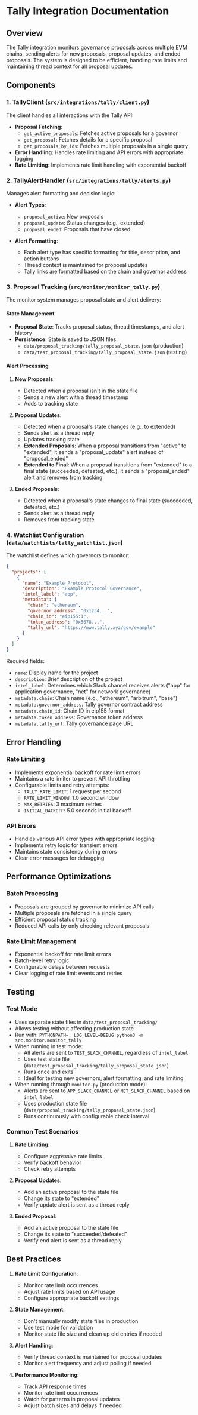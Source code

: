 # Tally Integration Documentation

## Overview

The Tally integration monitors governance proposals across multiple EVM chains, sending alerts for new proposals, proposal updates, and ended proposals. The system is designed to be efficient, handling rate limits and maintaining thread context for all proposal updates.

## Components

### 1. TallyClient (`src/integrations/tally/client.py`)

The client handles all interactions with the Tally API:

- **Proposal Fetching**: 
  - `get_active_proposals`: Fetches active proposals for a governor
  - `get_proposal`: Fetches details for a specific proposal
  - `get_proposals_by_ids`: Fetches multiple proposals in a single query
- **Error Handling**: Handles rate limiting and API errors with appropriate logging
- **Rate Limiting**: Implements rate limit handling with exponential backoff

### 2. TallyAlertHandler (`src/integrations/tally/alerts.py`)

Manages alert formatting and decision logic:

- **Alert Types**:
  - `proposal_active`: New proposals
  - `proposal_update`: Status changes (e.g., extended)
  - `proposal_ended`: Proposals that have closed

- **Alert Formatting**:
  - Each alert type has specific formatting for title, description, and action buttons
  - Thread context is maintained for proposal updates
  - Tally links are formatted based on the chain and governor address

### 3. Proposal Tracking (`src/monitor/monitor_tally.py`)

The monitor system manages proposal state and alert delivery:

#### State Management
- **Proposal State**: Tracks proposal status, thread timestamps, and alert history
- **Persistence**: State is saved to JSON files:
  - `data/proposal_tracking/tally_proposal_state.json` (production)
  - `data/test_proposal_tracking/tally_proposal_state.json` (testing)

#### Alert Processing
1. **New Proposals**:
   - Detected when a proposal isn't in the state file
   - Sends a new alert with a thread timestamp
   - Adds to tracking state

2. **Proposal Updates**:
   - Detected when a proposal's state changes (e.g., to extended)
   - Sends alert as a thread reply
   - Updates tracking state
   - **Extended Proposals**: When a proposal transitions from "active" to "extended", it sends a "proposal_update" alert instead of "proposal_ended"
   - **Extended to Final**: When a proposal transitions from "extended" to a final state (succeeded, defeated, etc.), it sends a "proposal_ended" alert and removes from tracking

3. **Ended Proposals**:
   - Detected when a proposal's state changes to final state (succeeded, defeated, etc.)
   - Sends alert as a thread reply
   - Removes from tracking state

### 4. Watchlist Configuration (`data/watchlists/tally_watchlist.json`)

The watchlist defines which governors to monitor:

```json
{
  "projects": [
    {
      "name": "Example Protocol",
      "description": "Example Protocol Governance",
      "intel_label": "app",
      "metadata": {
        "chain": "ethereum",
        "governor_address": "0x1234...",
        "chain_id": "eip155:1",
        "token_address": "0x5678...",
        "tally_url": "https://www.tally.xyz/gov/example"
      }
    }
  ]
}
```

Required fields:
- `name`: Display name for the project
- `description`: Brief description of the project
- `intel_label`: Determines which Slack channel receives alerts ("app" for application governance, "net" for network governance)
- `metadata.chain`: Chain name (e.g., "ethereum", "arbitrum", "base")
- `metadata.governor_address`: Tally governor contract address
- `metadata.chain_id`: Chain ID in eip155 format
- `metadata.token_address`: Governance token address
- `metadata.tally_url`: Tally governance page URL

## Error Handling

### Rate Limiting
- Implements exponential backoff for rate limit errors
- Maintains a rate limiter to prevent API throttling
- Configurable limits and retry attempts:
  - `TALLY_RATE_LIMIT`: 1 request per second
  - `RATE_LIMIT_WINDOW`: 1.0 second window
  - `MAX_RETRIES`: 3 maximum retries
  - `INITIAL_BACKOFF`: 5.0 seconds initial backoff

### API Errors
- Handles various API error types with appropriate logging
- Implements retry logic for transient errors
- Maintains state consistency during errors
- Clear error messages for debugging

## Performance Optimizations

### Batch Processing
- Proposals are grouped by governor to minimize API calls
- Multiple proposals are fetched in a single query
- Efficient proposal status tracking
- Reduced API calls by only checking relevant proposals

### Rate Limit Management
- Exponential backoff for rate limit errors
- Batch-level retry logic
- Configurable delays between requests
- Clear logging of rate limit events and retries

## Testing

### Test Mode
- Uses separate state files in `data/test_proposal_tracking/`
- Allows testing without affecting production state
- Run with: `PYTHONPATH=. LOG_LEVEL=DEBUG python3 -m src.monitor.monitor_tally`
- When running in test mode:
  - All alerts are sent to `TEST_SLACK_CHANNEL`, regardless of `intel_label`
  - Uses test state file (`data/test_proposal_tracking/tally_proposal_state.json`)
  - Runs once and exits
  - Ideal for testing new governors, alert formatting, and rate limiting
- When running through `monitor.py` (production mode):
  - Alerts are sent to `APP_SLACK_CHANNEL` or `NET_SLACK_CHANNEL` based on `intel_label`
  - Uses production state file (`data/proposal_tracking/tally_proposal_state.json`)
  - Runs continuously with configurable check interval

### Common Test Scenarios
1. **Rate Limiting**:
   - Configure aggressive rate limits
   - Verify backoff behavior
   - Check retry attempts

2. **Proposal Updates**:
   - Add an active proposal to the state file
   - Change its state to "extended"
   - Verify update alert is sent as a thread reply

3. **Ended Proposal**:
   - Add an active proposal to the state file
   - Change its state to "succeeded/defeated"
   - Verify end alert is sent as a thread reply

## Best Practices

1. **Rate Limit Configuration**:
   - Monitor rate limit occurrences
   - Adjust rate limits based on API usage
   - Configure appropriate backoff settings

2. **State Management**:
   - Don't manually modify state files in production
   - Use test mode for validation
   - Monitor state file size and clean up old entries if needed

3. **Alert Handling**:
   - Verify thread context is maintained for proposal updates
   - Monitor alert frequency and adjust polling if needed

4. **Performance Monitoring**:
   - Track API response times
   - Monitor rate limit occurrences
   - Watch for patterns in proposal updates
   - Adjust batch sizes and delays if needed 